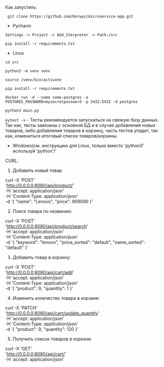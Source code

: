 Как запустить:

`` git clone https://github.com/Korwys/microservice-app.git``

- Pycharm

``Settings -> Project -> Add_Iterpreter -> Path:/src``

``pip install -r requirements.txt``

- Linux

``cd src``

``python3 -m venv venv``

``source /venv/bin/activate``

``pip install -r requirements.txt``

``docker run -d --name some-postgres -e POSTGRES_PASSWORD=mysecretpassword -p 5432:5432 -d postgres``

``python3 main.py``

``pytest -v`` - Тесты рекомендуется запускаться на свежую базу данных. Так как, тесты завязаны с основной БД и в
случае добавления новых товаров, либо добавления товаров в корзину, часть тестов упадет, так как, измениться итоговый
список товаров/корзины.

- Windows(см. инструкцию для Linux, только вместо 'python3' используй 'python')'

CURL:

1) Добавить новый товар

curl -X 'POST' \
'http://0.0.0.0:8080/api/product/' \
-H 'accept: application/json' \
-H 'Content-Type: application/json' \
-d '{
"name": "Lenovo",
"price": 909090
}'

2) Поиск товара по названию:

curl -X 'POST' \
'http://0.0.0.0:8080/api/product/search' \
-H 'accept: application/json' \
-H 'Content-Type: application/json' \
-d '{
"keyword": "lenovo",
"price_sorted": "default",
"name_sorted": "default"
}'

3) Добавить товар в корзину:

curl -X 'POST' \
'http://0.0.0.0:8080/api/cart/add' \
-H 'accept: application/json' \
-H 'Content-Type: application/json' \
-d '{
"product": 9,
"quantity": 1
}'

4) Изменить количество товара в корзине:

curl -X 'PATCH' \
'http://0.0.0.0:8080/api/cart/update_quantity' \
-H 'accept: application/json' \
-H 'Content-Type: application/json' \
-d '{
"product": 9,
"quantity": 120
}'

5) Получить список товаров в коризне:

curl -X 'GET' \
'http://0.0.0.0:8080/api/cart/' \
-H 'accept: application/json'

